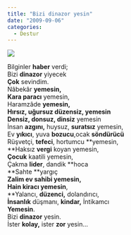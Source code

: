 ```yaml
---
title: "Bizi dinazor yesin"
date: "2009-09-06"
categories: 
  - Destur
---
```


![](../uploads/image/dinazor1.jpg)

Bilginler **haber** verdi;  
Bizi **dinazor** yiyecek  
**Çok** sevindim.  
Nâbekâr **yemesin,  
Kara paracı** yemesin,  
Haramzâde **yemesin,  
**Hırsız, **uğursuz** düzensiz, **yemesin   
Densiz**, donsuz**, dinsiz** yemesin  
İnsan **azgını,** huysuz, **suratsız** yemesin,  
Ev **yıkıcı**, yuva **bozucu**,ocak **söndürücü**  
Rüşvetçi, **tefeci**, hortumcu **yemesin,  
**Haksız **vergi** koyan yemesin,  
**Çocuk** kaatili yemesin,  
Çakma **lider**, dandik **hoca  
**Sahte **yargıç  
**Zalim **ev sahibi** yemesin,  
Hain **kiracı** yemesin**,  
**Yalancı, **düzenci,** dolandırıcı,  
**İnsanlık** düşmanı, **kindar,** İntikamcı  
**Yemesin**.  
Bizi **dinazor** yesin.  
İster **kolay,** ister **zor** yesin…
